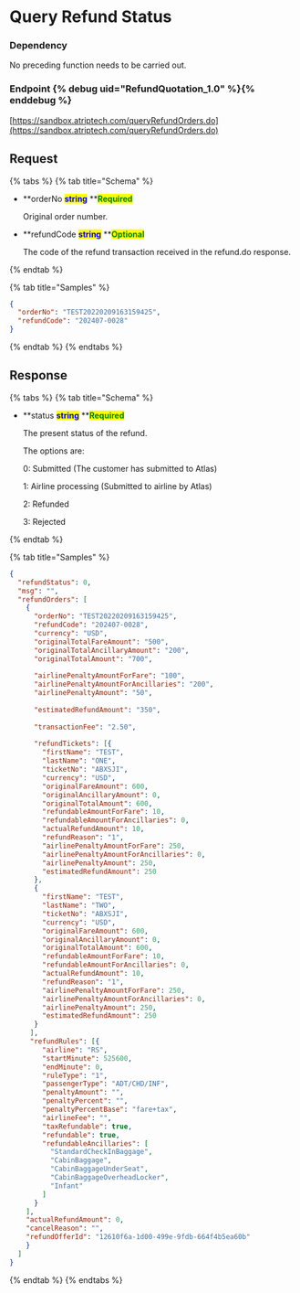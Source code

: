 # Query Refund Status 

### Dependency

No preceding function needs to be carried out.

### Endpoint {% debug uid="RefundQuotation_1.0" %}{% enddebug %}

[https://sandbox.atriptech.com/queryRefundOrders.do](https://sandbox.atriptech.com/queryRefundOrders.do)

## Request

{% tabs %}
{% tab title="Schema" %}
*   **orderNo **<mark style="color:blue;">**string**</mark>**  **<mark style="color:green;">**Required**</mark>

    Original order number.
*   **refundCode **<mark style="color:blue;">**string**</mark>**  **<mark style="color:green;">**Optional**</mark>

    The code of the refund transaction received in the refund.do response.
    
{% endtab %}

{% tab title="Samples" %}
```json
{
  "orderNo": "TEST20220209163159425",
  "refundCode": "202407-0028"
}
```
{% endtab %}
{% endtabs %}

## Response

{% tabs %}
{% tab title="Schema" %}
*   **status **<mark style="color:blue;">**string**</mark>**  **<mark style="color:green;">**Required**</mark>

    The present status of the refund.

    The options are:

    0: Submitted (The customer has submitted to Atlas)

    1: Airline processing (Submitted to airline by Atlas)

    2: Refunded

    3: Rejected
    
{% endtab %}

{% tab title="Samples" %}
```json
{
  "refundStatus": 0,
  "msg": "",
  "refundOrders": [
    {
      "orderNo": "TEST20220209163159425",
      "refundCode": "202407-0028",
      "currency": "USD",
      "originalTotalFareAmount": "500",
      "originalTotalAncillaryAmount": "200",
      "originalTotalAmount": "700",
      
      "airlinePenaltyAmountForFare": "100",
      "airlinePenaltyAmountForAncillaries": "200",
      "airlinePenaltyAmount": "50",
      
      "estimatedRefundAmount": "350",
      
      "transactionFee": "2.50",
      
      "refundTickets": [{
        "firstName": "TEST",
        "lastName": "ONE",
        "ticketNo": "ABXSJI",
        "currency": "USD",
        "originalFareAmount": 600,
        "originalAncillaryAmount": 0,
        "originalTotalAmount": 600,
        "refundableAmountForFare": 10,
        "refundableAmountForAncillaries": 0,
        "actualRefundAmount": 10,
        "refundReason": "1",
        "airlinePenaltyAmountForFare": 250,
        "airlinePenaltyAmountForAncillaries": 0,
        "airlinePenaltyAmount": 250,
        "estimatedRefundAmount": 250
      },
      {
        "firstName": "TEST",
        "lastName": "TWO",
        "ticketNo": "ABXSJI",
        "currency": "USD",
        "originalFareAmount": 600,
        "originalAncillaryAmount": 0,
        "originalTotalAmount": 600,
        "refundableAmountForFare": 10,
        "refundableAmountForAncillaries": 0,
        "actualRefundAmount": 10,
        "refundReason": "1",
        "airlinePenaltyAmountForFare": 250,
        "airlinePenaltyAmountForAncillaries": 0,
        "airlinePenaltyAmount": 250,
        "estimatedRefundAmount": 250
      }
     ],
     "refundRules": [{
        "airline": "RS",
        "startMinute": 525600,
        "endMinute": 0,
        "ruleType": "1", 
        "passengerType": "ADT/CHD/INF",
        "penaltyAmount": "", 
        "penaltyPercent": "", 
        "penaltyPercentBase": "fare+tax", 
        "airlineFee": "", 
        "taxRefundable": true, 
        "refundable": true,    
        "refundableAncillaries": [
          "StandardCheckInBaggage",
          "CabinBaggage",
          "CabinBaggageUnderSeat",
          "CabinBaggageOverheadLocker",
          "Infant"
        ]                                      
      }
    ],
    "actualRefundAmount": 0,
    "cancelReason": "",
    "refundOfferId": "12610f6a-1d00-499e-9fdb-664f4b5ea60b"
    }
  ]
}

```
{% endtab %}
{% endtabs %}

